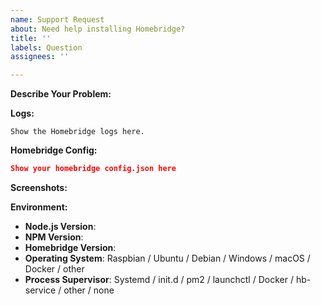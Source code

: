 ```yaml
---
name: Support Request
about: Need help installing Homebridge?
title: ''
labels: Question
assignees: ''

---
```


<!-- If you have an issue with a plugin create an issue on that plugin's GitHub page instead. -->

<!-- Before opening an issue, please review the Troubleshooting Page on the Wiki to ensure that this is a new issue, and alternatively search the closed issues for similar problems. -->

<!-- Link to the the Wiki - https://github.com/nfarina/homebridge/wiki -->

<!-- Provide a general summary in the Title above -->

**Describe Your Problem:**
<!-- A clear and concise description of what problem you are trying to solve. -->

**Logs:**
<!-- Paste relevant output between the two ``` lines below -->
<!-- Remove any sensitive information, passwords, etc. -->
<!-- Please include the beginning of the log where the homebridge initialization happens -->

```
Show the Homebridge logs here.
```

**Homebridge Config:**
<!-- Paste relevant output between the two ``` lines below -->
<!-- Remove any sensitive information, passwords, etc. -->

```json
Show your homebridge config.json here
```

**Screenshots:**
<!-- If applicable, add screenshots to help explain your problem. -->

**Environment:**

* **Node.js Version**: <!-- node -v -->
* **NPM Version**: <!-- npm -v -->
* **Homebridge Version**: <!-- homebridge -V -->
* **Operating System**: Raspbian / Ubuntu / Debian / Windows / macOS / Docker / other
* **Process Supervisor**: Systemd / init.d / pm2 / launchctl / Docker / hb-service / other / none

<!-- Click the "Preview" tab before you submit to ensure the formatting is correct. -->
